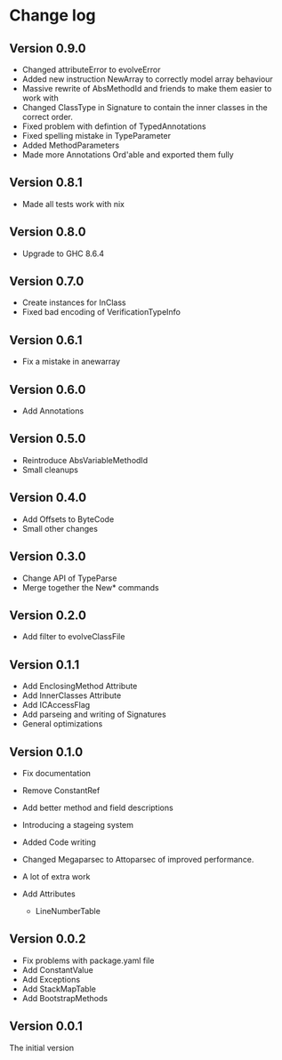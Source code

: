# Change log

## Version 0.9.0
- Changed attributeError to evolveError
- Added new instruction NewArray to correctly model array behaviour
- Massive rewrite of AbsMethodId and friends to make them easier to 
  work with
- Changed ClassType in Signature to contain the inner classes in 
  the correct order.
- Fixed problem with defintion of TypedAnnotations
- Fixed spelling mistake in TypeParameter
- Added MethodParameters
- Made more Annotations Ord'able and exported them fully

## Version 0.8.1
- Made all tests work with nix

## Version 0.8.0 
-  Upgrade to GHC 8.6.4

## Version 0.7.0 
- Create instances for InClass
- Fixed bad encoding of VerificationTypeInfo

## Version 0.6.1
- Fix a mistake in anewarray

## Version 0.6.0
- Add Annotations

## Version 0.5.0
- Reintroduce AbsVariableMethodId
- Small cleanups

## Version 0.4.0

- Add Offsets to ByteCode
- Small other changes

## Version 0.3.0

- Change API of TypeParse
- Merge together the New* commands

## Version 0.2.0

- Add filter to evolveClassFile

## Version 0.1.1

- Add EnclosingMethod Attribute
- Add InnerClasses Attribute
- Add ICAccessFlag 
- Add parseing and writing of Signatures
- General optimizations

## Version 0.1.0 

- Fix documentation
- Remove ConstantRef
- Add better method and field descriptions 
- Introducing a stageing system
- Added Code writing
- Changed Megaparsec to Attoparsec of improved performance.
- A lot of extra work

- Add Attributes 
  - LineNumberTable

## Version 0.0.2

- Fix problems with package.yaml file
- Add ConstantValue 
- Add Exceptions
- Add StackMapTable
- Add BootstrapMethods

## Version 0.0.1

The initial version

